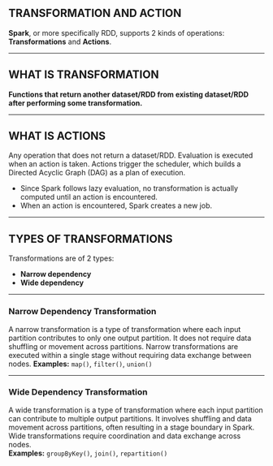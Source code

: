 ## TRANSFORMATION AND ACTION

**Spark**, or more specifically RDD, supports 2 kinds of operations:  
**Transformations** and **Actions**.

---

## WHAT IS TRANSFORMATION

**Functions that return another dataset/RDD from existing dataset/RDD after performing some transformation.**

---

## WHAT IS ACTIONS

Any operation that does not return a dataset/RDD. Evaluation is executed when an action is taken. Actions trigger the scheduler, which builds a Directed Acyclic Graph (DAG) as a plan of execution.

- Since Spark follows lazy evaluation, no transformation is actually computed until an action is encountered.
- When an action is encountered, Spark creates a new job.

---

## TYPES OF TRANSFORMATIONS

Transformations are of 2 types:

- **Narrow dependency**
- **Wide dependency**

---

### Narrow Dependency Transformation

A narrow transformation is a type of transformation where each input partition contributes to only one output partition. It does not require data shuffling or movement across partitions. Narrow transformations are executed within a single stage without requiring data exchange between nodes.
**Examples:** `map()`, `filter()`, `union()`

---

### Wide Dependency Transformation

A wide transformation is a type of transformation where each input partition can contribute to multiple output partitions. It involves shuffling and data movement across partitions, often resulting in a stage boundary in Spark. Wide transformations require coordination and data exchange across nodes.  
**Examples:** `groupByKey()`, `join()`, `repartition()`
